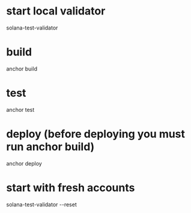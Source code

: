 # start local validator
solana-test-validator

# build
anchor build

# test
anchor test

# deploy (before deploying you must run anchor build)
anchor deploy

# start with fresh accounts
solana-test-validator --reset
